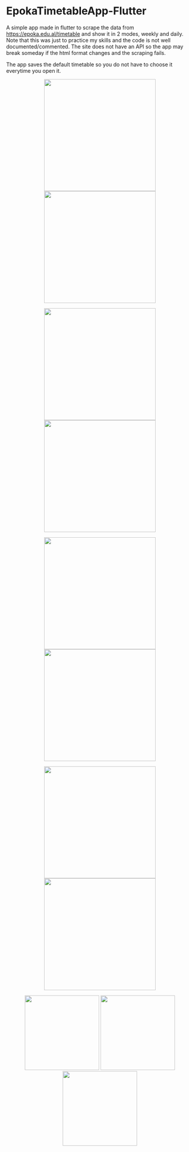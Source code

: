 # EpokaTimetableApp-Flutter
A simple app made in flutter to scrape the data from https://epoka.edu.al/timetable and show it in 2 modes, weekly and daily.
Note that this was just to practice my skills and the code is not well documented/commented.
The site does not have an API so the app may break someday if the html format changes and the scraping fails.

The app saves the default timetable so you do not have to choose it everytime you open it.

<p align="center">
<img src="/screenshots/2.jpg" width="300">
<img src="/screenshots/7.jpg" width="300">
</p> 
<p align="center">
<img src="/screenshots/5.jpg" width="300">
<img src="/screenshots/3.jpg" width="300"
</p>
<p align="center">
<img src="/screenshots/8.jpg" width="300">
<img src="/screenshots/9.jpg" width="300">
</p>
<p align="center">
<img src="/screenshots/10.jpg" width="300">
<img src="/screenshots/11.jpg" width="300">
</p>

<p align="center">
<img src="/screenshots/0.jpg" width="200">
<img src="/screenshots/12.jpg" width="200">
<img src="/screenshots/7.jpg" width="200">
</p>

